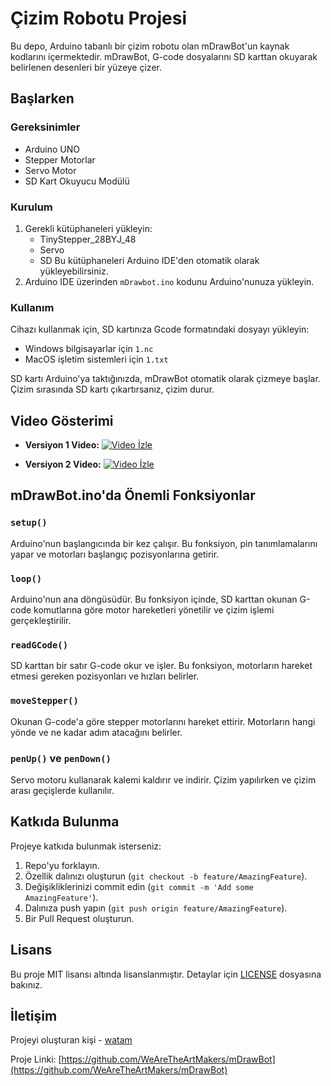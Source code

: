 # Çizim Robotu Projesi

Bu depo, Arduino tabanlı bir çizim robotu olan mDrawBot'un kaynak kodlarını içermektedir. mDrawBot, G-code dosyalarını SD karttan okuyarak belirlenen desenleri bir yüzeye çizer.

## Başlarken

### Gereksinimler

- Arduino UNO
- Stepper Motorlar
- Servo Motor
- SD Kart Okuyucu Modülü

### Kurulum

1. Gerekli kütüphaneleri yükleyin:
   - TinyStepper_28BYJ_48
   - Servo
   - SD
   Bu kütüphaneleri Arduino IDE'den otomatik olarak yükleyebilirsiniz.
2. Arduino IDE üzerinden `mDrawbot.ino` kodunu Arduino'nunuza yükleyin.

### Kullanım

Cihazı kullanmak için, SD kartınıza Gcode formatındaki dosyayı yükleyin:
- Windows bilgisayarlar için `1.nc`
- MacOS işletim sistemleri için `1.txt`

SD kartı Arduino'ya taktığınızda, mDrawBot otomatik olarak çizmeye başlar. Çizim sırasında SD kartı çıkartırsanız, çizim durur.

## Video Gösterimi

- **Versiyon 1 Video:**
  [![Video İzle](https://wearetheartmakers.com/us/images/2024/04/18/mq3.jpg)](https://youtu.be/jPZAvzi2Hsk "Videoyu İzlemek İçin Tıklayın!")

- **Versiyon 2 Video:**
  [![Video İzle](https://wearetheartmakers.com/us/images/2024/04/20/MDB.webp)](https://youtu.be/U4XFW1paGl4 "Videoyu İzlemek İçin Tıklayın!")

## mDrawBot.ino'da Önemli Fonksiyonlar

### `setup()`
Arduino'nun başlangıcında bir kez çalışır. Bu fonksiyon, pin tanımlamalarını yapar ve motorları başlangıç pozisyonlarına getirir.

### `loop()`
Arduino'nun ana döngüsüdür. Bu fonksiyon içinde, SD karttan okunan G-code komutlarına göre motor hareketleri yönetilir ve çizim işlemi gerçekleştirilir.

### `readGCode()`
SD karttan bir satır G-code okur ve işler. Bu fonksiyon, motorların hareket etmesi gereken pozisyonları ve hızları belirler.

### `moveStepper()`
Okunan G-code'a göre stepper motorlarını hareket ettirir. Motorların hangi yönde ve ne kadar adım atacağını belirler.

### `penUp()` ve `penDown()`
Servo motoru kullanarak kalemi kaldırır ve indirir. Çizim yapılırken ve çizim arası geçişlerde kullanılır.

## Katkıda Bulunma

Projeye katkıda bulunmak isterseniz:
1. Repo'yu forklayın.
2. Özellik dalınızı oluşturun (`git checkout -b feature/AmazingFeature`).
3. Değişikliklerinizi commit edin (`git commit -m 'Add some AmazingFeature'`).
4. Dalınıza push yapın (`git push origin feature/AmazingFeature`).
5. Bir Pull Request oluşturun.

## Lisans

Bu proje MIT lisansı altında lisanslanmıştır. Detaylar için [LICENSE](LICENSE.md) dosyasına bakınız.

## İletişim

Projeyi oluşturan kişi - [watam](mailto:admin@wearetheartmakers.com)

Proje Linki: [https://github.com/WeAreTheArtMakers/mDrawBot](https://github.com/WeAreTheArtMakers/mDrawBot)
